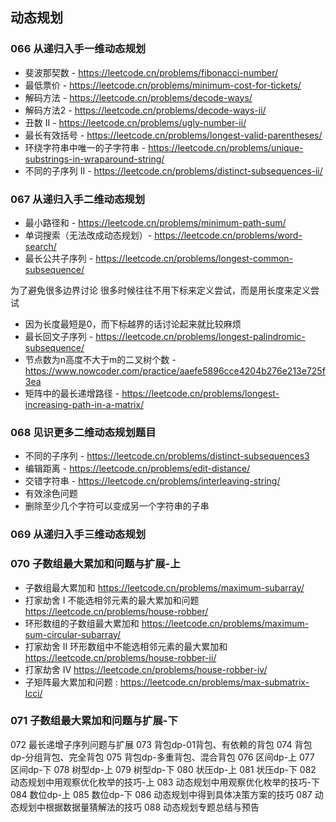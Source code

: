 ## 动态规划
### 066 从递归入手一维动态规划
- 斐波那契数 - https://leetcode.cn/problems/fibonacci-number/
- 最低票价  - https://leetcode.cn/problems/minimum-cost-for-tickets/
- 解码方法  - https://leetcode.cn/problems/decode-ways/
- 解码方法2  - https://leetcode.cn/problems/decode-ways-ii/
- 丑数 II  - https://leetcode.cn/problems/ugly-number-ii/
- 最长有效括号 - https://leetcode.cn/problems/longest-valid-parentheses/
- 环绕字符串中唯一的子字符串 - https://leetcode.cn/problems/unique-substrings-in-wraparound-string/
- 不同的子序列 II - https://leetcode.cn/problems/distinct-subsequences-ii/

### 067 从递归入手二维动态规划
- 最小路径和 - https://leetcode.cn/problems/minimum-path-sum/
- 单词搜索（无法改成动态规划）- https://leetcode.cn/problems/word-search/
- 最长公共子序列 - https://leetcode.cn/problems/longest-common-subsequence/

为了避免很多边界讨论
很多时候往往不用下标来定义尝试，而是用长度来定义尝试

- 因为长度最短是0，而下标越界的话讨论起来就比较麻烦
- 最长回文子序列 - https://leetcode.cn/problems/longest-palindromic-subsequence/
- 节点数为n高度不大于m的二叉树个数 -  https://www.nowcoder.com/practice/aaefe5896cce4204b276e213e725f3ea
- 矩阵中的最长递增路径 - https://leetcode.cn/problems/longest-increasing-path-in-a-matrix/

### 068 见识更多二维动态规划题目
- 不同的子序列 - https://leetcode.cn/problems/distinct-subsequences3
- 编辑距离 - https://leetcode.cn/problems/edit-distance/
- 交错字符串 - https://leetcode.cn/problems/interleaving-string/
- 有效涂色问题
- 删除至少几个字符可以变成另一个字符串的子串

### 069 从递归入手三维动态规划    
### 070 子数组最大累加和问题与扩展-上
- 子数组最大累加和 https://leetcode.cn/problems/maximum-subarray/
- 打家劫舍 I  不能选相邻元素的最大累加和问题 https://leetcode.cn/problems/house-robber/
- 环形数组的子数组最大累加和 https://leetcode.cn/problems/maximum-sum-circular-subarray/
- 打家劫舍 II 环形数组中不能选相邻元素的最大累加和  https://leetcode.cn/problems/house-robber-ii/
- 打家劫舍 IV https://leetcode.cn/problems/house-robber-iv/
- 子矩阵最大累加和问题 : https://leetcode.cn/problems/max-submatrix-lcci/

### 071 子数组最大累加和问题与扩展-下

072 最长递增子序列问题与扩展
073 背包dp-01背包、有依赖的背包
074 背包dp-分组背包、完全背包
075 背包dp-多重背包、混合背包
076 区间dp-上
077 区间dp-下
078 树型dp-上
079 树型dp-下
080 状压dp-上
081 状压dp-下
082 动态规划中用观察优化枚举的技巧-上
083 动态规划中用观察优化枚举的技巧-下     
084 数位dp-上
085 数位dp-下
086 动态规划中得到具体决策方案的技巧
087 动态规划中根据数据量猜解法的技巧
088 动态规划专题总结与预告

